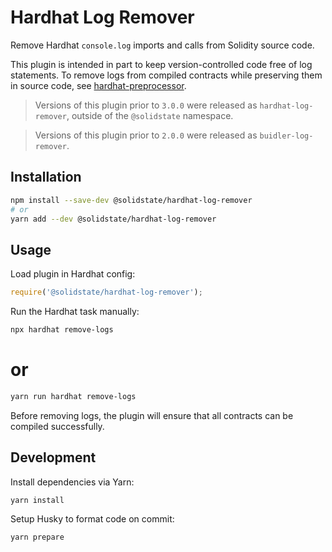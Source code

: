 # Hardhat Log Remover

Remove Hardhat `console.log` imports and calls from Solidity source code.

This plugin is intended in part to keep version-controlled code free of log statements. To remove logs from compiled contracts while preserving them in source code, see [hardhat-preprocessor](https://github.com/wighawag/hardhat-preprocessor).

> Versions of this plugin prior to `3.0.0` were released as `hardhat-log-remover`, outside of the `@solidstate` namespace.

> Versions of this plugin prior to `2.0.0` were released as `buidler-log-remover`.

## Installation

```bash
npm install --save-dev @solidstate/hardhat-log-remover
# or
yarn add --dev @solidstate/hardhat-log-remover
```

## Usage

Load plugin in Hardhat config:

```javascript
require('@solidstate/hardhat-log-remover');
```

Run the Hardhat task manually:

```bash
npx hardhat remove-logs
```

# or

```bash
yarn run hardhat remove-logs
```

Before removing logs, the plugin will ensure that all contracts can be compiled successfully.

## Development

Install dependencies via Yarn:

```bash
yarn install
```

Setup Husky to format code on commit:

```bash
yarn prepare
```
